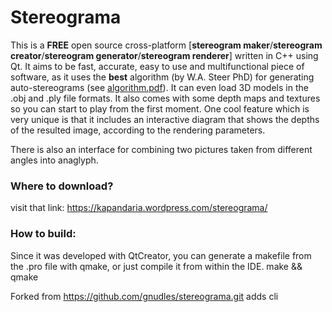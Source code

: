 # Stereograma
This is a **FREE** open source cross-platform [**stereogram maker**/**stereogram creator**/**stereogram generator**/**stereogram renderer**] written in C++ using Qt. It aims to be fast, accurate, easy to use and multifunctional piece of software, as it uses the **best** algorithm (by W.A. Steer PhD) for generating auto-stereograms (see [algorithm.pdf](algorithm.pdf)). It can even load 3D models in the .obj and .ply file formats. It also comes with some depth maps and textures so you can start to play from the first moment. One cool feature which is very unique is that it includes an interactive diagram that shows the depths of the resulted image, according to the rendering parameters.

There is also an interface for combining two pictures taken from different angles into anaglyph.

### Where to download?

visit that link: https://kapandaria.wordpress.com/stereograma/

### How to build:

Since it was developed with QtCreator, you can generate a makefile from the .pro file with qmake, or just compile it from within the IDE.
make && qmake

Forked from https://github.com/gnudles/stereograma.git adds cli

